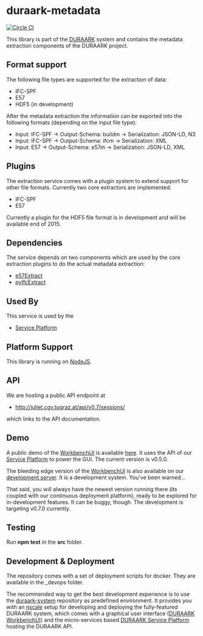 # duraark-metadata

[![Circle CI](https://circleci.com/gh/DURAARK/microservice-metadata-extraction.svg?style=svg)](https://circleci.com/gh/DURAARK/microservice-ifcmetadata)

This library is part of the [DURAARK](http://github.com/duraark/duraark-system) system and contains the metadata extraction components of the DURAARK project.

## Format support

The following file types are supported for the extraction of data:

* IFC-SPF
* E57
* HDF5 (in development)

After the metadata extraction the information can be exported into the following formats (depending on the input file type):

* Input: IFC-SPF -> Output-Schema: buildm -> Serialization: JSON-LD, N3
* Input: IFC-SPF -> Output-Schema: ifcm   -> Serialization: XML
* Input: E57     -> Output-Schema: e57m   -> Serialization: JSON-LD, XML

## Plugins

The extraction service comes with a plugin system to extend support for other file formats. Currently two core extractors are implemented:

* IFC-SPF
* E57

Currently a plugin for the HDF5 file format is in development and will be available end of 2015.

## Dependencies

The service depends on two components which are used by the core extraction plugins to do the actual metadata extraction:

* [e57Extract](http://github.com/duraark/e57extract)
* [pyIfcExtract](http://github.com/duraark/pyIfcExtract)

## Used By

This service is used by the

* [Service Platform](https://github.com/duraark/duraark-system)

## Platform Support

This library is running on [NodeJS](https://nodejs.org/).

## API

We are hosting a public API endpoint at

* http://juliet.cgv.tugraz.at/api/v0.7/sessions/

which links to the API documentation.

## Demo

A public demo of the [WorkbenchUI](http://github.com/duraark/workbench-ui) is available [here](http://workbench.duraark.eu). It uses the API of our [Service Platform](https://github.com/duraark/duraark-system) to power the GUI. The current version is v0.5.0.

The bleeding edge version of the [WorkbenchUI](http://github.com/duraark/workbench-ui) is also available on our [development server](http://juliet.cgv.tugraz.at). It is a development system. You've been warned...

That said, you will always have the newest version running there (its coupled with our continuous deployment platform), ready to be explored for in-development features. It can be buggy, though. The development is targeting v0.7.0 currently.

## Testing

Run **npm test** in the **src** folder.

## Development & Deployment

The repository comes with a set of deployment scripts for docker. They are available in the _devops folder.

The recommended way to get the best development experience is to use the [duraark-system](http://github.com/duraark/duraark-system) repository as predefined environment. It provides you with an [nscale]() setup for developing and deploying the fully-featured DURAARK system, which comes with a graphical user interface ([DURAARK WorkbenchUI](http://github.com/duraark/workbench-ui)) and the micro-services based [DURAARK Service Platform](http://github.com/duraark/duraark-system) hosting the DURAARK API.
